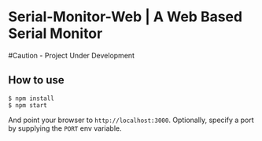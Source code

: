 
# Serial-Monitor-Web | A Web Based Serial Monitor

#Caution - Project Under Development

## How to use

```
$ npm install
$ npm start
```

And point your browser to `http://localhost:3000`. Optionally, specify
a port by supplying the `PORT` env variable.

